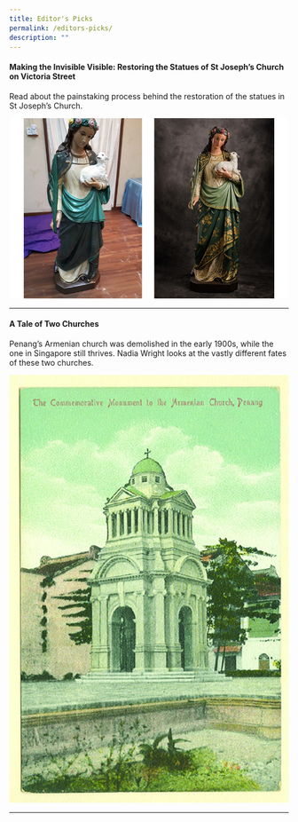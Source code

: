 ```yaml
---
title: Editor's Picks
permalink: /editors-picks/
description: ""
---
```

#### <a style="text-decoration: none; font-weight: bold;" href="/vol-17/issue-3/oct-dec-2021/stjosephchurch">Making the Invisible Visible: Restoring the Statues of St Joseph’s Church on Victoria Street</a>

Read about the painstaking process behind the restoration of the statues in St Joseph’s Church.

![](/images/vol-17-issue-3/st-joseph/St%20Agnes2.jpg)
<hr>

#### <a style="text-decoration: none; font-weight: bold;" href="/vol-17/issue-3/oct-dec-2021/stjosephchurch">A Tale of Two Churches</a>

Penang’s Armenian church was demolished in the early 1900s, while the one in Singapore still thrives. Nadia Wright looks at the vastly different fates of these two churches.

![](/images/Vol-13-issue-3/a-tale-of-two-churches/02_churches.jpg)
<hr>